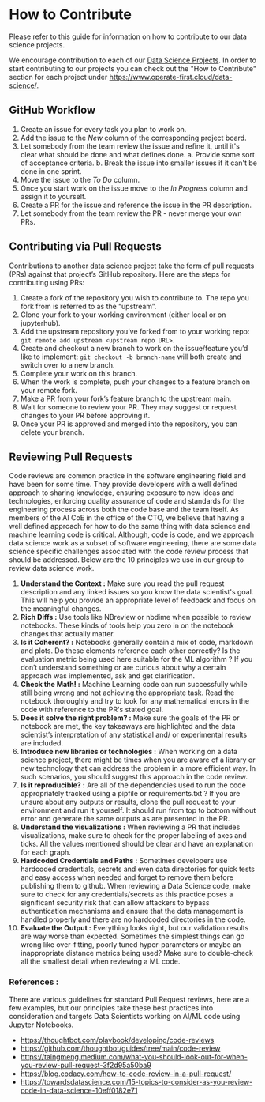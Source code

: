 # **How to Contribute**

Please refer to this guide for information on how to contribute to our data science projects.

We encourage contribution to each of our [Data Science Projects](https://www.operate-first.cloud/data-science). In order to start contributing to our projects you can check out the "How to Contribute" section for each project under https://www.operate-first.cloud/data-science/.

## **GitHub Workflow**

1. Create an issue for every task you plan to work on.
2. Add the issue to the *New* column of the corresponding project board.
3. Let somebody from the team review the issue and refine it, until it's clear what should be done and what defines done.
   a. Provide some sort of acceptance criteria.
   b. Break the issue into smaller issues if it can't be done in one sprint.
4. Move the issue to the *To Do* column.
5. Once you start work on the issue move to the *In Progress* column and assign it to yourself.
6. Create a PR for the issue and reference the issue in the PR description.
7. Let somebody from the team review the PR - never merge your own PRs.

## **Contributing via Pull Requests**

Contributions to another data science project take the form of pull requests (PRs) against that project’s GitHub repository. Here are the steps for contributing using PRs:

1. Create a fork of the repository you wish to contribute to. The repo you fork from is referred to as the “upstream”. 
2. Clone your fork to your working environment (either local or on jupyterhub). 
3. Add the upstream repository you’ve forked from to your working repo: `git remote add upstream <upstream repo URL>`.
4. Create and checkout a new branch to work on the issue/feature you’d like to implement: `git checkout -b branch-name` will both create and switch over to a new branch.
5. Complete your work on this branch.
6. When the work is complete, push your changes to a feature branch on your remote fork. 
7. Make a PR from your fork’s feature branch to the upstream main.
8. Wait for someone to review your PR. They may suggest or request changes to your PR before approving it.
9. Once your PR is approved and merged into the repository, you can delete your branch. 

## **Reviewing Pull Requests**

Code reviews are common practice in the software engineering field and have been for some time. They provide developers with a well defined approach to sharing knowledge, ensuring exposure to new ideas and technologies, enforcing quality assurance of code and standards for the engineering process across both the code base and the team itself. As members of the AI CoE in the office of the CTO, we believe that having a well defined approach for how to do the same thing with data science and machine learning code is critical. Although, code is code, and we approach data science work as a subset of software engineering, there are some data science specific challenges associated with the code review process that should be addressed. Below are the 10 principles we use in our group to review data science work.

1. **Understand the Context :** Make sure you read the pull request description and any linked issues so you know the data scientist's goal. This will help you provide an appropriate level of feedback and focus on the meaningful changes.
2. **Rich Diffs :** Use tools like NBreview or nbdime when possible to review notebooks. These kinds of tools help you zero in on the notebook changes that actually matter.
3. **Is it Coherent? :** Notebooks generally contain a mix of code, markdown and plots. Do these elements reference each other correctly? Is the evaluation metric being used here suitable for the ML algorithm ? If you don’t understand something or are curious about why a certain approach was implemented, ask and get clarification.
4. **Check the Math! :** Machine Learning code can run successfully while still being wrong and not achieving the appropriate task. Read the notebook thoroughly and try to look for any mathematical errors in the code with reference to the PR's stated goal.
5. **Does it solve the right problem? :** Make sure the goals of the PR or notebook are met, the key takeaways are highlighted and the data scientist’s interpretation of any statistical and/ or experimental results are included.
6. **Introduce new libraries or technologies :** When working on a data science project, there might be times when you are aware of a library or new technology that can address the problem in a more efficient way. In such scenarios, you should suggest this approach in the code review.
7. **Is it reproducible? :** Are all of the dependencies used to run the code appropriately tracked using a pipfile or requirements.txt ? If you are unsure about any outputs or results, clone the pull request to your environment and run it yourself. It should run from top to bottom without error and generate the same outputs as are presented in the PR.
8. **Understand the visualizations :** When reviewing a PR that includes visualizations, make sure to check for the proper labeling of axes and ticks. All the values mentioned should be clear and have an explanation for each graph.
9. **Hardcoded Credentials and Paths :** Sometimes developers use hardcoded credentials, secrets and even data directories for quick tests and easy access when needed and forget to remove them before publishing them to github. When reviewing a Data Science code, make sure to check for any credentials/secrets as this practice poses a significant security risk that can allow attackers to bypass authentication mechanisms and ensure that the data management is handled properly and there are no hardcoded directories in the code.
10. **Evaluate the Output :** Everything looks right, but our validation results are way worse than expected. Sometimes the simplest things can go wrong like over-fitting, poorly tuned hyper-parameters or maybe an inappropriate distance metrics being used? Make sure to double-check all the smallest detail when reviewing a ML code.

### **References :**

There are various guidelines for standard Pull Request reviews, here are a few examples, but our principles take these best practices into consideration and targets Data Scientists working on AI/ML code using Jupyter Notebooks.
* https://thoughtbot.com/playbook/developing/code-reviews
* https://github.com/thoughtbot/guides/tree/main/code-review
* https://taingmeng.medium.com/what-you-should-look-out-for-when-you-review-pull-request-3f2d95a50ba9
* https://blog.codacy.com/how-to-code-review-in-a-pull-request/
* https://towardsdatascience.com/15-topics-to-consider-as-you-review-code-in-data-science-10eff0182e71
